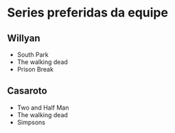# Series preferidas da equipe

## Willyan 

* South Park
* The walking dead
* Prison Break

## Casaroto

* Two and Half Man
* The walking dead
* Simpsons

